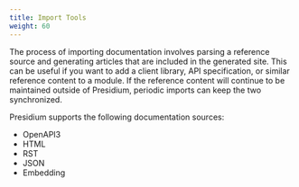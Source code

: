 ```yaml
---
title: Import Tools
weight: 60
---
```

The process of importing documentation involves parsing a reference source and generating articles that are included in the generated site. This can be useful if you want to add a client library, API specification, or similar reference content to a module. If the reference content will continue to be maintained outside of Presidium, periodic imports can keep the two synchronized.

Presidium supports the following documentation sources:
* OpenAPI3
* HTML
* RST
* JSON
* Embedding
